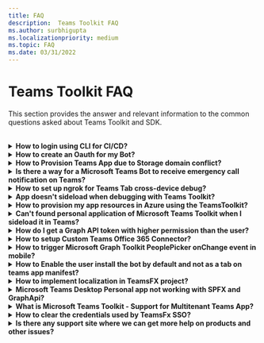 ```yaml
---
title: FAQ
description:  Teams Toolkit FAQ
ms.author: surbhigupta
ms.localizationpriority: medium
ms.topic: FAQ
ms.date: 03/31/2022
---
```


# Teams Toolkit FAQ 
 
This section provides the answer and relevant information to the common questions asked about Teams Toolkit and SDK.  
<br>
<details>
<summary><b>How to login using CLI for CI/CD?</b></summary>

<br>
Ans.

<br>

</details>

<details>

<summary><b>How to create an Oauth for my Bot?</b></summary>

Ans.

<br>

</details>
<details>

<summary><b>How to Provision Teams App due to Storage domain conflict?</b></summary>

Ans.

<br>

</details>

<details>

<summary><b>Is there a way for a Microsoft Teams Bot to receive emergency call notification on Teams?</b></summary>

Ans.

<br>

</details>

<details>

<summary><b>How to set up ngrok for Teams Tab cross-device debug?</b></summary>

Ans.

<br>

</details>


<details>

<summary><b>App doesn't sideload when debugging with Teams Toolkit?</b></summary>

Ans.

<br>

</details>
<details>

<summary><b>How to provision my app resources in Azure using the TeamsToolkit?</b></summary>

Ans.

<br>

</details>



<details>

<summary><b>Can't found personal application of Microsoft Teams Toolkit when I sideload it in Teams?</b></summary>

Ans.

<br>

</details>

<details>

<summary><b>How do I get a Graph API token with higher permission than the user?</b></summary>

Ans

<br>

</details>

<details>

<summary><b>How to setup Custom Teams Office 365 Connector?</b></summary>

Ans.

<br>

</details>

<details>

<summary><b>How to trigger Microsoft Graph Toolkit PeoplePicker onChange event in mobile?</b></summary>

Ans.

<br>

</details>

<details>

<summary><b>How to Enable the user install the bot by default and not as a tab on teams app manifest?</b></summary>

Ans.

<br>

</details>
<details>

<summary><b>How to implement localization in TeamsFX project?</b></summary>

Ans.

<br>

</details>
<details>

<summary><b>Microsoft Teams Desktop Personal app not working with SPFX and GraphApi?</b></summary>

Ans.

<br>

</details>
<details>

<summary><b>What is Microsoft Teams Toolkit - Support for Multitenant Teams App?</b></summary>

Ans.

<br>

</details>
<details>

<summary><b>How to clear the credentials used by TeamsFx SSO?
</b></summary>
Ans.
</details>


<details>
<summary><b>Is there any support site where we can get more help on products and other issues?</b></summary>
</details>
